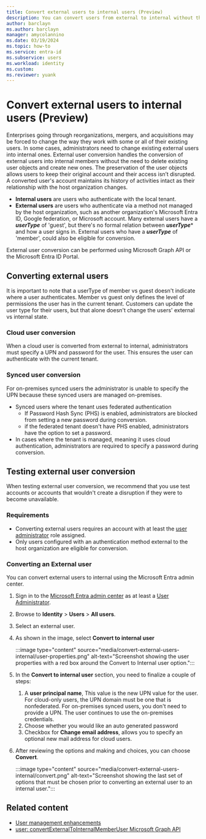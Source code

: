 ```yaml
---
title: Convert external users to internal users (Preview)
description: You can convert users from external to internal without the need to recreate them.
author: barclayn
ms.author: barclayn
manager: amycolannino
ms.date: 03/19/2024
ms.topic: how-to
ms.service: entra-id
ms.subservice: users
ms.workload: identity
ms.custom: 
ms.reviewer: yuank
---
```


# Convert external users to internal users (Preview)

Enterprises going through reorganizations, mergers, and acquisitions may be forced to change the way they work with some or all of their existing users. In some cases, administrators need to change existing external users into internal ones. External user conversion handles the conversion of external users into internal members without the need to delete  existing user objects and create new ones. The preservation of the user objects allows users to keep their original account and their access isn’t disrupted. A converted user's account maintains its history of activities intact as their relationship with the host organization changes.

- **Internal users** are users who authenticate with the local tenant.
- **External users** are users who authenticate via a method not managed by the host organization, such as another organization's Microsoft Entra ID, Google federation, or Microsoft account. Many external users have a ***userType*** of 'guest', but there's no formal relation between ***userType**** and how a user signs in. External users who have a ***userType*** of 'member', could also be eligible for conversion.

External user conversion can be performed using Microsoft Graph API or the Microsoft Entra ID Portal.

## Converting external users

It is important to note that a userType of member vs guest doesn't indicate where a user authenticates. Member vs guest only defines the level of permissions the user has in the current tenant. Customers can update the user type for their users, but that alone doesn't change the users' external vs internal state.

### Cloud user conversion

When a cloud user is converted from external to internal, administrators must specify a UPN and password for the user. This ensures the user can authenticate with the current tenant.

### Synced user conversion

For on-premises synced users the administrator is unable to specify the UPN because these synced users are managed on-premises. 

- Synced users where the tenant uses federated authentication
  - If Password Hash Sync (PHS) is enabled, administrators are blocked from setting a new password during conversion. 
  - if the federated tenant doesn't have PHS enabled, administrators have the option to set a password.
- In cases where the tenant is managed, meaning it uses cloud authentication, administrators are required to specify a password during conversion.

## Testing external user conversion

When testing external user conversion, we recommend that you use test accounts or accounts that wouldn't create a disruption if they were to become unavailable.

### Requirements

- Converting external users requires an account with at least the [user administrator](~/identity/role-based-access-control/permissions-reference.md#user-administrator)
role assigned.
- Only users configured with an authentication method external to the host organization are eligible for conversion. 

### Converting an External user

You can convert external users to internal using the Microsoft Entra admin center. 

1. Sign in to the [Microsoft Entra admin center](https://entra.microsoft.com) as at least a [User Administrator](~/identity/role-based-access-control/permissions-reference.md#user-administrator).

1. Browse to **Identity** > **Users** > **All users**.

1. Select an external user.
1. As shown in the image, select **Convert to internal user**

    :::image type="content" source="media/convert-external-users-internal/user-properties.png" alt-text="Screenshot showing the user properties with a red box around the Convert to Internal user option.":::

1. In the **Convert to internal user** section, you need to finalize a couple of steps:
    1. A **user principal name**, This value is the new UPN value for the user. For cloud-only users, the UPN domain must be one that is nonfederated. For on-premises synced users, you don't need to provide a UPN. The user continues to use the on-premises credentials.
    1. Choose whether you would like an auto generated password
    1. Checkbox for **Change email address**, allows you to specify an optional new mail address for cloud users.
1. After reviewing the options and making and choices, you can choose **Convert**.

    :::image type="content" source="media/convert-external-users-internal/convert.png" alt-text="Screenshot showing the last set of options that must be chosen prior to converting an external user to an internal user.":::


## Related content

- [User management enhancements](users-search-enhanced.md)
- [user: convertExternalToInternalMemberUser Microsoft Graph API](/graph/api/user-convertexternaltointernalmemberuser)
